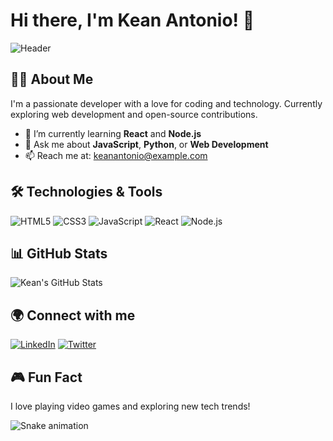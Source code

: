 # Hi there, I'm Kean Antonio! 👋

![Header](https://capsule-render.vercel.app/api?text=Welcome%20to%20my%20profile!&animation=fadeIn&type=waving&color=gradient&height=100)

## 👨‍💻 About Me
I'm a passionate developer with a love for coding and technology. Currently exploring web development and open-source contributions. 

- 🌱 I’m currently learning **React** and **Node.js**
- 💬 Ask me about **JavaScript**, **Python**, or **Web Development**
- 📫 Reach me at: [keanantonio@example.com](mailto:keanantonio@example.com)

## 🛠️ Technologies & Tools
![HTML5](https://cdn.jsdelivr.net/gh/devicons/devicon/icons/html5/html5-original.svg)
![CSS3](https://cdn.jsdelivr.net/gh/devicons/devicon/icons/css3/css3-original.svg)
![JavaScript](https://cdn.jsdelivr.net/gh/devicons/devicon/icons/javascript/javascript-original.svg)
![React](https://cdn.jsdelivr.net/gh/devicons/devicon/icons/react/react-original.svg)
![Node.js](https://cdn.jsdelivr.net/gh/devicons/devicon/icons/nodejs/nodejs-original.svg)

## 📊 GitHub Stats
![Kean's GitHub Stats](https://github-readme-stats.vercel.app/api?username=KeanAntonio&show_icons=true&theme=radical)

## 🌍 Connect with me
[![LinkedIn](https://img.shields.io/badge/LinkedIn-Profile-blue)](https://www.linkedin.com/in/keanantonio)
[![Twitter](https://img.shields.io/badge/Twitter-Profile-blue)](https://twitter.com/keanantonio)

## 🎮 Fun Fact
I love playing video games and exploring new tech trends! 

![Snake animation](https://github.com/KeanAntonio/KeanAntonio/blob/output/github-contribution-grid-snake.svg)
